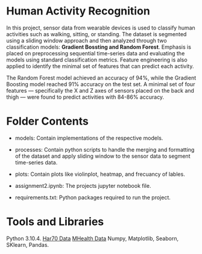 # Human Activity Recognition 
In this project, sensor data from wearable devices is used to classify human activities such as walking, sitting, or standing. The dataset is segmented using a sliding window approach and then analyzed through two classification models: **Gradient Bossting and Random Forest**. Emphasis is placed on preprocessing sequential time-series data and evaluating the models using standard classification metrics. Feature engineering is also applied to identify the minimal set of features that can predict each activity. 

The Random Forest model achieved an accuracy of 94%, while the Gradient Boosting model reached 91% accuracy on the test set. A minimal set of four features — specifically the X and Z axes of sensors placed on the back and thigh — were found to predict activities with 84-86% accuracy. 

# Folder Contents 
- models: Contain implementations of the respective models.
  
- processes: Contain python scripts to handle the merging and formatting of the dataset and apply sliding window to the sensor data to segment time-series data.
  
- plots: Contain plots like violinplot, heatmap, and frecuancy of lables.
  
- assignment2.ipynb: The projects jupyter notebook file.
  
- requirements.txt: Python packages required to run the project.

# Tools and Libraries 
Python 3.10.4.
[Har70 Data](https://archive.ics.uci.edu/dataset/780/har70)
[MHealth Data](https://archive.ics.uci.edu/dataset/319/mhealth+dataset)
Numpy, Matplotlib, Seaborn, SKlearn, Pandas. 

